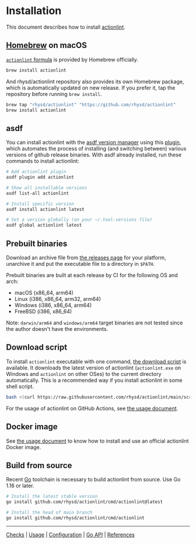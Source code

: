 Installation
============

This document describes how to install [actionlint](..).

## [Homebrew][homebrew] on macOS

[`actionlint` formula][formula] is provided by Homebrew officially.

```sh
brew install actionlint
```

And rhysd/actionlint repository also provides its own Homebrew package, which is automatically updated on new release.
If you prefer it, tap the repository before running `brew install`.

```sh
brew tap "rhysd/actionlint" "https://github.com/rhysd/actionlint"
brew install actionlint
```

## asdf

You can install actionlint with the [asdf version manager](https://asdf-vm.com/) using this [plugin](https://github.com/crazy-matt/asdf-actionlint), which automates the process of installing (and switching between) various versions of github release binaries. With asdf already installed, run these commands to install actionlint:

```bash
# Add actionlint plugin
asdf plugin add actionlint

# Show all installable versions
asdf list-all actionlint

# Install specific version
asdf install actionlint latest

# Set a version globally (on your ~/.tool-versions file)
asdf global actionlint latest
```

## Prebuilt binaries

Download an archive file from [the releases page][releases] for your platform, unarchive it and put the executable file to a
directory in `$PATH`.

Prebuilt binaries are built at each release by CI for the following OS and arch:

- macOS (x86_64, arm64)
- Linux (i386, x86_64, arm32, arm64)
- Windows (i386, x86_64, arm64)
- FreeBSD (i386, x86_64)

Note: `darwin/arm64` and `windows/arm64` target binaries are not tested since the author doesn't have the environments.

<a name="download-script"></a>
## Download script

To install `actionlint` executable with one command, [the download script](../scripts/download-actionlint.bash) is available.
It downloads the latest version of actionlint (`actionlint.exe` on Windows and `actionlint` on other OSes) to the current
directory automatically. This is a recommended way if you install actionlint in some shell script.

```sh
bash <(curl https://raw.githubusercontent.com/rhysd/actionlint/main/scripts/download-actionlint.bash)
```

For the usage of actionlint on GitHub Actions, see [the usage document](usage.md#on-github-actions).

## Docker image

See [the usage document](./usage.md#docker) to know how to install and use an official actionlint Docker image.

## Build from source

Recent [Go][] toolchain is necessary to build actionlint from source. Use Go 1.16 or later.

```sh
# Install the latest stable version
go install github.com/rhysd/actionlint/cmd/actionlint@latest

# Install the head of main branch
go install github.com/rhysd/actionlint/cmd/actionlint
```

---

[Checks](checks.md) | [Usage](usage.md) | [Configuration](config.md) | [Go API](api.md) | [References](reference.md)

[formula]: https://formulae.brew.sh/formula/actionlint
[homebrew]: https://brew.sh/
[releases]: https://github.com/rhysd/actionlint/releases
[Go]: https://golang.org/
